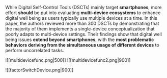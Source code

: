 While Digital Self-Control Tools (DSCTs) mainly target **smartphones**, more effort **should** be put into evaluating **multi-device ecosystems** to enhance digital well being as users typically use multiple devices at a time. In this paper, the authors reviewed more than 300 DSCTs by demonstrating that the majority of them implements a single-device conceptualization that poorly adapts to multi-device settings.
Their findings show that digital well being issues **extend beyond smartphones**, with the **most problematic behaviors deriving from the simultaneous usage of different devices** to perform uncorrelated tasks.

![[multidevicefunc.png|500]]
![[multidevicefunc2.png|900]]

![[factorSwitchDevice.png|900]]
